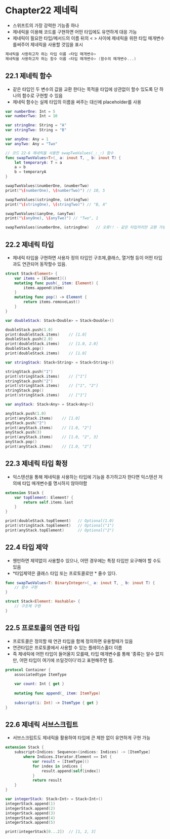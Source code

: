 # Chapter22 제네릭

- 스위프트의 가장 강력한 기능중 하나
- 제네릭을 이용해 코드를 구현하면 어떤 타입에도 유연하게 대응 가능
- 제네릭이 필요한 타입/메서드의 이름 뒤의 < > 사이에 제네릭을 위한 타입 매개변수를써주어 제네릭을 사용할 것임을 표시

```swift
제네릭을 사용하고자 하는 타입 이름 <타입 매개변수>
제네릭을 사용하고자 하는 함수 이름 <타입 매개변수> (함수의 매개변수...)
```

## 22.1 제네릭 함수

- 같은 타입인 두 변수의 값을 교환 한다는 목적을 타입에 상관없이 할수 있도록 단 하나의 함수로 구현할 수 있음
- 제네릭 함수는 실제 타입의 이름을 써주는 대신에 placeholder를 사용

```swift
var numberOne: Int = 5
var numberTwo: Int = 10

var stringOne: String = "A"
var stringTwo: String = "B"

var anyOne: Any = 1
var anyTwo: Any = "Two"

// 코드 22-6 제네릭을 사용한 swapTwoValues(_:_:) 함수
func swapTwoValues<T>(_ a: inout T, _ b: inout T) {
    let temporaryA: T = a
    a = b
    b = temporaryA
}

swapTwoValues(&numberOne, &numberTwo)
print("\(numberOne), \(numberTwo)") // 10, 5

swapTwoValues(&stringOne, &stringTwo)
print("\(stringOne), \(stringTwo)") // "B, A"

swapTwoValues(&anyOne, &anyTwo)
print("\(anyOne), \(anyTwo)") // "Two", 1

swapTwoValues(&numberOne, &stringOne)   // 오류!! - 같은 타입끼리만 교환 가능
```

## 22.2 제네릭 타입

- 제네릭 타입을 구현하면 사용자 정의 타입인 구조체,클래스, 열거형 등이 어떤 타입과도 연관되어 동작할수 있음.

```swift
struct Stack<Element> {
    var items = [Element]()
    mutating func push(_ item: Element) {
        items.append(item)
    }
    mutating func pop() -> Element {
        return items.removeLast()
    }
}

var doubleStack: Stack<Double> = Stack<Double>()

doubleStack.push(1.0)
print(doubleStack.items)    // [1.0]
doubleStack.push(2.0)
print(doubleStack.items)    // [1.0, 2.0]
doubleStack.pop()
print(doubleStack.items)    // [1.0]

var stringStack: Stack<String> = Stack<String>()

stringStack.push("1")
print(stringStack.items)    // ["1"]
stringStack.push("2")
print(stringStack.items)    // ["1", "2"]
stringStack.pop()
print(stringStack.items)    // ["1"]

var anyStack: Stack<Any> = Stack<Any>()

anyStack.push(1.0)
print(anyStack.items)    // [1.0]
anyStack.push("2")
print(anyStack.items)    // [1.0, "2"]
anyStack.push(3)
print(anyStack.items)    // [1.0, "2", 3]
anyStack.pop()
print(anyStack.items)    // [1.0, "2"]
```

## 22.3 제네릭 타입 확정

- 익스텐션을 통해 제네릭을 사용하는 타입에 기능을 추가하고자 한다면 익스텐션 저의에 타입 매개변수를 명시하지 않아야함

```swift
extension Stack {
    var topElement: Element? {
        return self.items.last
    }
}

print(doubleStack.topElement)   // Optional(1.0)
print(stringStack.topElement)   // Optional("1")
print(anyStack.topElement)      // Optional("2")
```

## 22.4 타입 제약

- 웬만하면 제약없이 사용할수 있으나, 어떤 경우에는 특정 타입만 요구해야 할 수도 있음
- \*타입제약은 클래스 타입 또는 프로토콜로만 \* 줄수 있다.

```swift
func swapTwoValues<T: BinaryInteger>(_ a: inout T, _ b: inout T) {
    // 함수 구현
}

struct Stack<Element: Hashable> {
    // 구조체 구현
}

```

## 22.5 프로토콜의 연관 타입

- 프로토콜은 정의할 때 연관 타입을 함께 정의하면 유용할때가 있음
- 연관타입은 프로토콜에서 사용할 수 있는 플레이스홀더 이름
- 즉 제네릭에 어떤 타입이 들어올지 모를때, 타입 매개변수를 통해 '종류는 알수 없지만, 어떤 타입이 여기에 쓰일것이다'라고 표현해주면 됨.

```swift
protocol Container {
    associatedtype ItemType
    
    var count: Int { get }
    
    mutating func append(_ item: ItemType)
    
    subscript(i: Int) -> ItemType { get }
}

```


## 22.6 제네릭 서브스크립트

- 서브스크립트도 제네릭을 활용하여 타입에 큰 제한 없이 유연하게 구현 가능

```swift
extension Stack {
    subscript<Indices: Sequence>(indices: Indices) -> [ItemType]
        where Indices.Iterator.Element == Int {
            var result = [ItemType]()
            for index in indices {
                result.append(self[index])
            }
            return result
    }
}

var integerStack: Stack<Int> = Stack<Int>()
integerStack.append(1)
integerStack.append(2)
integerStack.append(3)
integerStack.append(4)
integerStack.append(5)

print(integerStack[0...2])  // [1, 2, 3]
```


